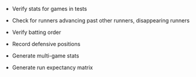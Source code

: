 * Verify stats for games in tests

* Check for runners advancing past other runners, disappearing runners

* Verify batting order

* Record defensive positions

* Generate multi-game stats

* Generate run expectancy matrix
